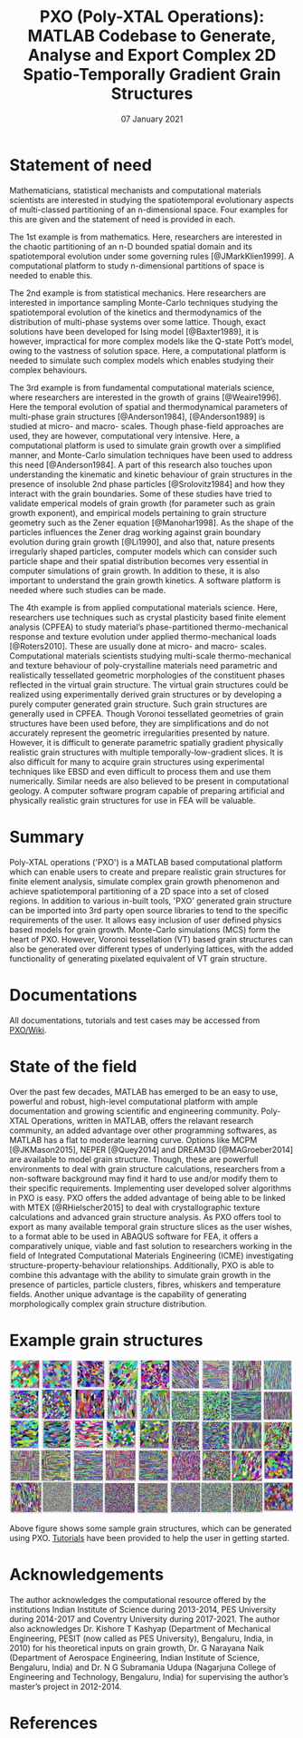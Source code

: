 ﻿---
title: 'PXO (Poly-XTAL Operations): MATLAB Codebase to Generate, Analyse and Export Complex 2D Spatio-Temporally Gradient Grain Structures'
tags:
  - grain structure generation
  - texture and grain structure
authors:
  - name: Sunil Anandatheertha
    orcid: 0000-0001-6535-8191
    affiliation: "1"
affiliations:
 - name: Coventry University, Priory street, Coventry, United Kingdom, CV1 5FB
   index: 1
date: 07 January 2021
bibliography: paper.bib

---
# Statement of need
Mathematicians, statistical mechanists and computational materials scientists are interested in studying the spatiotemporal evolutionary aspects of multi-classed partitioning of an n-dimensional space. Four examples for this are given and the statement of need is provided in each.

The 1st example is from mathematics. Here, researchers are interested in the chaotic partitioning of an n-D bounded spatial domain and its spatiotemporal evolution under some governing rules [@JMarkKlien1999]. A computational platform to study n-dimensional partitions of space is needed to enable this.

The 2nd example is from statistical mechanics. Here researchers are interested in importance sampling Monte-Carlo techniques studying the spatiotemporal evolution of the kinetics and thermodynamics of the distribution of multi-phase systems over some lattice. Though, exact solutions have been developed for Ising model [@Baxter1989], it is however, impractical for more complex models like the Q-state Pott’s model, owing to the vastness of solution space. Here, a computational platform is needed to simulate such complex models which enables studying their complex behaviours.

The 3rd example is from fundamental computational materials science, where researchers are interested in the growth of grains [@Weaire1996]. Here the temporal evolution of spatial and thermodynamical parameters of multi-phase grain structures [@Anderson1984], [@Anderson1989] is studied at micro- and macro- scales. Though phase-field approaches are used, they are however, computational very intensive. Here, a computational platform is used to simulate grain growth over a simplified manner, and Monte-Carlo simulation techniques have been used to address this need [@Anderson1984]. A part of this research also touches upon understanding the kinematic and kinetic behaviour of grain structures in the presence of insoluble 2nd phase particles [@Srolovitz1984] and how they interact with the grain boundaries. Some of these studies have tried to validate emperical models of grain growth (for parameter such as grain growth exponent), and empirical models pertaining to grain structure geometry such as the Zener equation [@Manohar1998]. As the shape of the particles influences the Zener drag working against grain boundary evolution during grain growth [@Li1990], and also that, nature presents irregularly shaped particles, computer models which can consider such particle shape and their spatial distribution becomes very essential in computer simulations of grain growth. In addition to these, it is also important to understand the grain growth kinetics. A software platform is needed where such studies can be made.

The 4th example is from applied computational materials science. Here, researchers use techniques such as crystal plasticity based finite element analysis (CPFEA) to study material’s phase-partitioned thermo-mechanical response and texture evolution under applied thermo-mechanical loads [@Roters2010]. These are usually done at micro- and macro- scales. Computational materials scientists studying multi-scale thermo-mechanical and texture behaviour of poly-crystalline materials need parametric and realistically tessellated geometric morphologies of the constituent phases reflected in the virtual grain structure. The virtual grain structures could be realized using experimentally derived grain structures or by developing a purely computer generated grain structure. Such grain structures are generally used in CPFEA. Though Voronoi tessellated geometries of grain structures have been used before, they are simplifications and do not accurately represent the geometric irregularities presented by nature. However, it is difficult to generate parametric spatially gradient physically realistic grain structures with multiple temporally-low-gradient slices. It is also difficult for many to acquire grain structures using experimental techniques like EBSD and even difficult to process them and use them numerically. Similar needs are also believed to be present in computational geology. A computer software program capable of preparing artificial and physically realistic grain structures for use in FEA will be valuable.

# Summary
Poly-XTAL operations ('PXO') is a MATLAB based computational platform which can enable users to create and prepare realistic grain structures for finite element analysis, simulate complex grain growth phenomenon and achieve spatiotemporal partitioning of a 2D space into a set of closed regions. In addition to various in-built tools, 'PXO' generated grain structure can be imported into 3rd party open source libraries to tend to the specific requirements of the user. It allows easy inclusion of user defined physics based models for grain growth. Monte-Carlo simulations (MCS) form the heart of PXO. However, Voronoi tessellation (VT) based grain structures can also be generated over different types of underlying lattices, with the added functionality of generating pixelated equivalent of VT grain structure.

# Documentations
All documentations, tutorials and test cases may be accessed from [PXO/Wiki](https://github.com/SunilAnandatheertha/PXO/wiki).

# State of the field
Over the past few decades, MATLAB has emerged to be an easy to use, powerful and robust, high-level computational platform with ample documentation and growing scientific and engineering community. Poly-XTAL Operations, written in MATLAB, offers the relavant research community, an added advantage over other programming softwares, as MATLAB has a flat to moderate learning curve. Options like MCPM [@JKMason2015], NEPER [@Quey2014] and DREAM3D [@MAGroeber2014] are available to model grain structure. Though, these are powerfull environments to deal with grain structure calculations, researchers from a non-software background may find it hard to use and/or modify them to their specific requirements. Implementing user developed solver algorithms in PXO is easy. PXO offers the added advantage of being able to be linked with MTEX [@RHielscher2015] to deal with crystallographic texture calculations and advanced grain structure analysis. As PXO offers tool to export as many available temporal grain structure slices as the user wishes, to a format able to be used in ABAQUS software for FEA, it offers a comparatively unique, viable and fast solution to researchers working in the field of Integrated Computational Materials Engineering (ICME) investigating structure-property-behaviour relationships. Additionally, PXO is able to combine this advantage with the ability to simulate grain growth in the presence of particles, particle clusters, fibres, whiskers and temperature fields. Another unique advantage is the capability of generating morphologically complex grain structure distribution.

# Example grain structures
![Example grain structures](Paper_images/example1.jpg)

Above figure shows some sample grain structures, which can be generated using PXO. [Tutorials](https://github.com/SunilAnandatheertha/PXO/wiki/Tutorials-and-test-cases) have been provided to help the user in getting started.

# Acknowledgements
The author acknowledges the computational resource offered by the institutions Indian Institute of Science during 2013-2014, PES University during 2014-2017 and Coventry University during 2017-2021. The author also acknowledges Dr. Kishore T Kashyap (Department of Mechanical Engineering, PESIT (now called as PES University), Bengaluru, India, in 2010) for his theoretical inputs on grain growth, Dr. G Narayana Naik (Department of Aerospace Engineering, Indian Institute of Science, Bengaluru, India) and Dr. N G Subramania Udupa (Nagarjuna College of Engineering and Technology, Bengaluru, India) for supervising the author’s master’s project in 2012-2014.

# References
